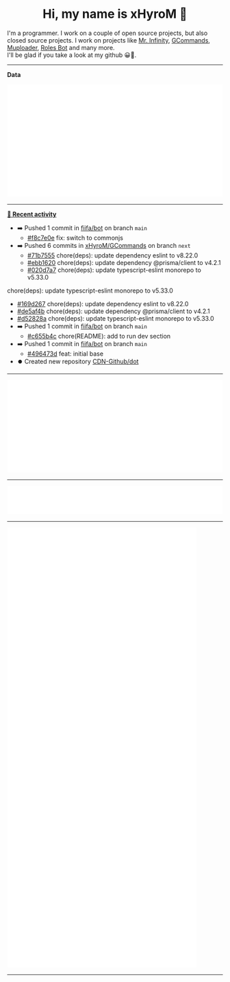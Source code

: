 <p align="center">
    <!-- <img src="https://avatars.githubusercontent.com/u/56601352" width="192" alt="hyro's pfp" /> -->
    <h1 align="center">Hi, my name is xHyroM 👋</h1>
</p>

I'm a programmer. I work on a couple of open source projects, but also closed source projects. I work on projects like [Mr. Infinity](https://discord.com/oauth2/authorize?client_id=720321585625694239&scope=bot%20applications.commands&permissions=8&redirect_uri=https://blobs.gq/imanager&prompt=consent&response_type=code), [GCommands](https://github.com/Garlic-Team/GCommands), [Muploader](https://github.com/xHyroM/Muploader), [Roles Bot](https://github.com/xHyroM/roles-bot) and many more.  
I'll be glad if you take a look at my github 😀👀.

___
**Data**

<img src="https://github.com/xHyroM/xHyroM/blob/master/.cache/base.svg">

___

**[📰 Recent activity](https://github.com/xHyroM)**
* ➡️ Pushed 1 commit in [fiifa/bot](https://github.com/fiifa/bot) on branch `main`
  * [#f8c7e0e](https://github.com/fiifa/bot/commit/f8c7e0e) fix: switch to commonjs
* ➡️ Pushed 6 commits in [xHyroM/GCommands](https://github.com/xHyroM/GCommands) on branch `next`
  * [#71b7555](https://github.com/xHyroM/GCommands/commit/71b7555) chore(deps): update dependency eslint to v8.22.0
  * [#ebb1620](https://github.com/xHyroM/GCommands/commit/ebb1620) chore(deps): update dependency @prisma/client to v4.2.1
  * [#020d7a7](https://github.com/xHyroM/GCommands/commit/020d7a7) chore(deps): update typescript-eslint monorepo to v5.33.0

chore(deps): update typescript-eslint monorepo to v5.33.0
  * [#169d267](https://github.com/xHyroM/GCommands/commit/169d267) chore(deps): update dependency eslint to v8.22.0
  * [#de5af4b](https://github.com/xHyroM/GCommands/commit/de5af4b) chore(deps): update dependency @prisma/client to v4.2.1
  * [#d52828a](https://github.com/xHyroM/GCommands/commit/d52828a) chore(deps): update typescript-eslint monorepo to v5.33.0
* ➡️ Pushed 1 commit in [fiifa/bot](https://github.com/fiifa/bot) on branch `main`
  * [#c655b4c](https://github.com/fiifa/bot/commit/c655b4c) chore(README): add to run dev section
* ➡️ Pushed 1 commit in [fiifa/bot](https://github.com/fiifa/bot) on branch `main`
  * [#496473d](https://github.com/fiifa/bot/commit/496473d) feat: initial base
* ⏺️ Created new repository  [CDN-Github/dot](https://github.com/CDN-Github/dot)


___

<img src="https://github.com/xHyroM/xHyroM/blob/master/.cache/isocalendar.svg">

___

<img src="https://github.com/xHyroM/xHyroM/blob/master/.cache/languages.svg">

___

<img src="https://github.com/xHyroM/xHyroM/blob/master/.cache/achievements.svg">

___
